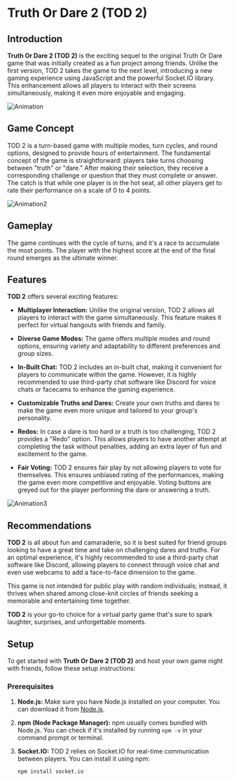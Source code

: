 # Truth Or Dare 2 (TOD 2)

## Introduction

**Truth Or Dare 2 (TOD 2)** is the exciting sequel to the original Truth Or Dare game that was initially created as a fun project among friends. Unlike the first version, TOD 2 takes the game to the next level, introducing a new gaming experience using JavaScript and the powerful Socket.IO library. This enhancement allows all players to interact with their screens simultaneously, making it even more enjoyable and engaging.

![Animation](https://github.com/IbrahimEllahi/TOD-2-Online-Game/assets/85767913/d1edfc24-ffaf-49c6-8d32-bc0502a1960e)

## Game Concept

TOD 2 is a turn-based game with multiple modes, turn cycles, and round options, designed to provide hours of entertainment. The fundamental concept of the game is straightforward: players take turns choosing between "truth" or "dare." After making their selection, they receive a corresponding challenge or question that they must complete or answer. The catch is that while one player is in the hot seat, all other players get to rate their performance on a scale of 0 to 4 points.

![Animation2](https://github.com/IbrahimEllahi/TOD-2-Online-Game/assets/85767913/afbae08f-eeb2-4400-ad01-6e09caf84de7)


## Gameplay

The game continues with the cycle of turns, and it's a race to accumulate the most points. The player with the highest score at the end of the final round emerges as the ultimate winner.

## Features

**TOD 2** offers several exciting features:

- **Multiplayer Interaction:** Unlike the original version, TOD 2 allows all players to interact with the game simultaneously. This feature makes it perfect for virtual hangouts with friends and family.

- **Diverse Game Modes:** The game offers multiple modes and round options, ensuring variety and adaptability to different preferences and group sizes.

- **In-Built Chat:** TOD 2 includes an in-built chat, making it convenient for players to communicate within the game. However, it is highly recommended to use third-party chat software like Discord for voice chats or facecams to enhance the gaming experience.

- **Customizable Truths and Dares:** Create your own truths and dares to make the game even more unique and tailored to your group's personality.

- **Redos:** In case a dare is too hard or a truth is too challenging, TOD 2 provides a "Redo" option. This allows players to have another attempt at completing the task without penalties, adding an extra layer of fun and excitement to the game.

- **Fair Voting:** TOD 2 ensures fair play by not allowing players to vote for themselves. This ensures unbiased rating of the performances, making the game even more competitive and enjoyable. Voting buttons are greyed out for the player performing the dare or answering a truth.

![Animation3](https://github.com/IbrahimEllahi/TOD-2-Online-Game/assets/85767913/74aca59c-2440-4718-a404-a7e2d7f18477)

## Recommendations

**TOD 2** is all about fun and camaraderie, so it is best suited for friend groups looking to have a great time and take on challenging dares and truths. For an optimal experience, it's highly recommended to use a third-party chat software like Discord, allowing players to connect through voice chat and even use webcams to add a face-to-face dimension to the game.

This game is not intended for public play with random individuals; instead, it thrives when shared among close-knit circles of friends seeking a memorable and entertaining time together.

**TOD 2** is your go-to choice for a virtual party game that's sure to spark laughter, surprises, and unforgettable moments.

## Setup

To get started with **Truth Or Dare 2 (TOD 2)** and host your own game night with friends, follow these setup instructions:

### Prerequisites

1. **Node.js:** Make sure you have Node.js installed on your computer. You can download it from [Node.js](https://nodejs.org/).

2. **npm (Node Package Manager):** npm usually comes bundled with Node.js. You can check if it's installed by running `npm -v` in your command prompt or terminal.

3. **Socket.IO:** TOD 2 relies on Socket.IO for real-time communication between players. You can install it using npm:

   ```bash
   npm install socket.io

